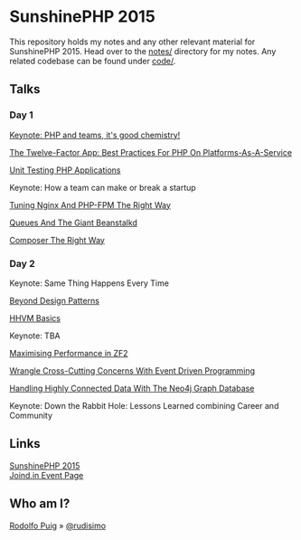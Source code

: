 # SunshinePHP 2015

This repository holds my notes and any other relevant material for SunshinePHP 2015. Head over to the [notes/](notes) directory for my notes. Any related codebase can be found under [code/](code).

## Talks

### Day 1

[Keynote: PHP and teams, it's good chemistry!](notes/keynote-rasmus.md)

[The Twelve-Factor App: Best Practices For PHP On Platforms-As-A-Service](notes/the-twelve-factor-app.md)

[Unit Testing PHP Applications](notes/unit-testing-php-applications.md)

Keynote: How a team can make or break a startup

[Tuning Nginx And PHP-FPM The Right Way](notes/tuning-nginx-and-php-fpm.md)

[Queues And The Giant Beanstalkd](notes/queues-and-the-giant-beanstalkd.md)

[Composer The Right Way](notes/composer-the-right-way.md)

### Day 2

Keynote: Same Thing Happens Every Time

[Beyond Design Patterns](notes/beyond-design-patterns.md)

[HHVM Basics](notes/hhvm-basics.md)

Keynote: TBA

[Maximising Performance in ZF2](notes/maximising-performance-in-zf2.md)

[Wrangle Cross-Cutting Concerns With Event Driven Programming](notes/event-driven-programming.md)

[Handling Highly Connected Data With The Neo4j Graph Database](notes/handling-highly-connected-data-with-neo4j.md)

Keynote: Down the Rabbit Hole: Lessons Learned combining Career and Community

## Links

[SunshinePHP 2015][1]  
[Joind.in Event Page][2]  

## Who am I?

[Rodolfo Puig][3] &raquo; [@rudisimo][4]  

[1]: http://2015.sunshinephp.com/
[2]: http://joind.in/event/view/2571
[3]: https://about.me/rudisimo
[4]: https://twitter.com/rudisimo
